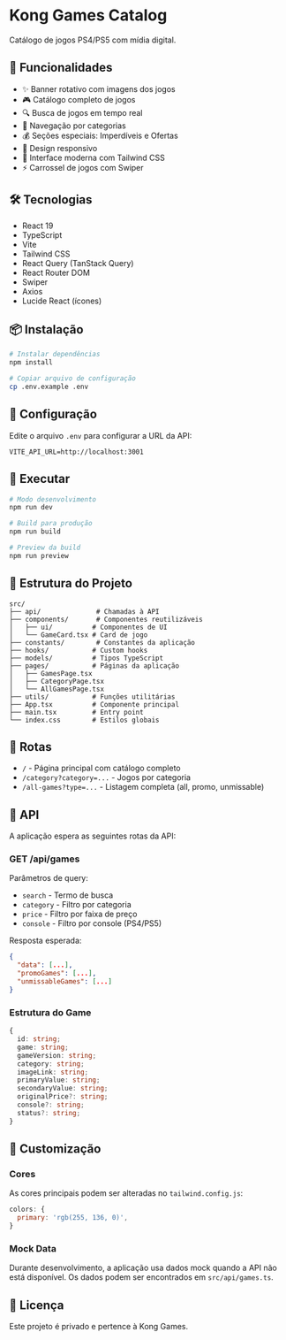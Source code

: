 # Kong Games Catalog

Catálogo de jogos PS4/PS5 com mídia digital.

## 🚀 Funcionalidades

- ✨ Banner rotativo com imagens dos jogos
- 🎮 Catálogo completo de jogos
- 🔍 Busca de jogos em tempo real
- 📂 Navegação por categorias
- 💰 Seções especiais: Imperdíveis e Ofertas
- 📱 Design responsivo
- 🎨 Interface moderna com Tailwind CSS
- ⚡ Carrossel de jogos com Swiper

## 🛠️ Tecnologias

- React 19
- TypeScript
- Vite
- Tailwind CSS
- React Query (TanStack Query)
- React Router DOM
- Swiper
- Axios
- Lucide React (ícones)

## 📦 Instalação

```bash
# Instalar dependências
npm install

# Copiar arquivo de configuração
cp .env.example .env
```

## 🔧 Configuração

Edite o arquivo `.env` para configurar a URL da API:

```env
VITE_API_URL=http://localhost:3001
```

## 🚀 Executar

```bash
# Modo desenvolvimento
npm run dev

# Build para produção
npm run build

# Preview da build
npm run preview
```

## 📁 Estrutura do Projeto

```
src/
├── api/              # Chamadas à API
├── components/       # Componentes reutilizáveis
│   ├── ui/          # Componentes de UI
│   └── GameCard.tsx # Card de jogo
├── constants/        # Constantes da aplicação
├── hooks/           # Custom hooks
├── models/          # Tipos TypeScript
├── pages/           # Páginas da aplicação
│   ├── GamesPage.tsx
│   ├── CategoryPage.tsx
│   └── AllGamesPage.tsx
├── utils/           # Funções utilitárias
├── App.tsx          # Componente principal
├── main.tsx         # Entry point
└── index.css        # Estilos globais
```

## 🎯 Rotas

- `/` - Página principal com catálogo completo
- `/category?category=...` - Jogos por categoria
- `/all-games?type=...` - Listagem completa (all, promo, unmissable)

## 📝 API

A aplicação espera as seguintes rotas da API:

### GET /api/games

Parâmetros de query:
- `search` - Termo de busca
- `category` - Filtro por categoria
- `price` - Filtro por faixa de preço
- `console` - Filtro por console (PS4/PS5)

Resposta esperada:
```json
{
  "data": [...],
  "promoGames": [...],
  "unmissableGames": [...]
}
```

### Estrutura do Game

```typescript
{
  id: string;
  game: string;
  gameVersion: string;
  category: string;
  imageLink: string;
  primaryValue: string;
  secondaryValue: string;
  originalPrice?: string;
  console?: string;
  status?: string;
}
```

## 🎨 Customização

### Cores

As cores principais podem ser alteradas no `tailwind.config.js`:

```js
colors: {
  primary: 'rgb(255, 136, 0)',
}
```

### Mock Data

Durante desenvolvimento, a aplicação usa dados mock quando a API não está disponível. Os dados podem ser encontrados em `src/api/games.ts`.

## 📄 Licença

Este projeto é privado e pertence à Kong Games.
